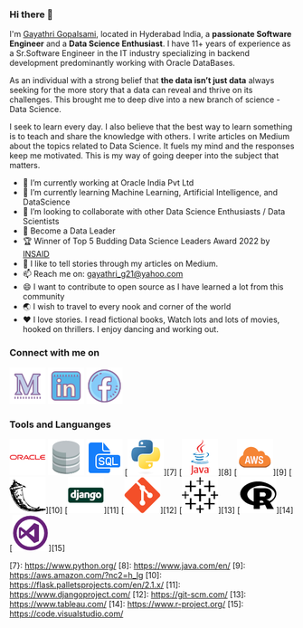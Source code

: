 ### Hi there 👋
I'm [Gayathri Gopalsami](http://my-django-portfolioapp.herokuapp.com/portfolio/GayathriG), located in Hyderabad India, a **passionate Software Engineer** and a **Data Science Enthusiast**. I have 11+ years of experience as a Sr.Software Engineer in the IT industry specializing in backend development predominantly working with Oracle DataBases.

As an individual with a strong belief that **the data isn’t just data** always seeking for the more story that a data can reveal and thrive on its challenges. This brought me to deep dive into a new branch of science - Data Science. 

I seek to learn every day. I also believe that the best way to learn something is to teach and share the knowledge with others. I write articles on Medium about the topics related to Data Science. It fuels my mind and the responses keep me motivated. This is my way of going deeper into the subject that matters.   
 

- 🔭 I’m currently working at Oracle India Pvt Ltd
- 🌱 I’m currently learning Machine Learning, Artificial Intelligence, and DataScience
- 👯 I’m looking to collaborate with other Data Science Enthusiasts / Data Scientists
- :1st_place_medal: Become a Data Leader
- :trophy: Winner of Top 5 Budding Data Science Leaders Award 2022 by [INSAID](https://www.linkedin.com/posts/insaid_insaid-dataleaders-winners-activity-6889930504129384448-Kfc8?utm_source=linkedin_share&utm_medium=member_desktop_web)
- 💬 I like to tell stories through my articles on Medium.
- :mailbox:  Reach me on: gayathri_g21@yahoo.com
- 😄 I want to contribute to open source as I have learned a lot from this community
- :earth_asia: I wish to travel to every nook and corner of the world
- :heart: I love stories. I read fictional books, Watch lots and lots of movies, hooked on thrillers. I enjoy dancing and working out.


### Connect with me on

[![medium](https://github.com/gayathrig21/gayathrig21/blob/main/icons/icons8-medium-new-64.png)][1]
[![linkedin](https://github.com/gayathrig21/gayathrig21/blob/main/icons/icons8-linkedin-64.png)][2]
[![facebook](https://github.com/gayathrig21/gayathrig21/blob/main/icons/icons8-facebook-64.png)][3]

[1]: https://medium.com/@gayathri_g21
[2]: https://www.linkedin.com/in/gayathri-g-40054964/
[3]: https://www.facebook.com/gayathri.gopalsami/

### Tools and Languanges 

[![oracle](https://github.com/gayathrig21/gayathrig21/blob/main/icons/download-icon-oracle%2Boriginal-1324760554740539051_64.png)][4]
[![databases](https://github.com/gayathrig21/gayathrig21/blob/main/icons/download-icon-database-131994967728648637_64.png)][5]
[![sql](https://github.com/gayathrig21/gayathrig21/blob/main/icons/download-icon-file%2Bsql%2Bicon-1320183612970878250_64.png)][6]
[![python](https://github.com/gayathrig21/gayathrig21/blob/main/icons/download-icon-python%2Boriginal-1324760557612294785_64.png)][7]
[![java](https://github.com/gayathrig21/gayathrig21/blob/main/icons/download-icon-java%2Boriginal%2Bwordmark-1324760550562670345_64.png)][8]
[![aws](https://github.com/gayathrig21/gayathrig21/blob/main/icons/download-icon-vscode%2Bicons%2Btype%2Baws-1324451241902374102_64.png)][9]
[![flask](https://github.com/gayathrig21/gayathrig21/blob/main/icons/download-icon-flask-1324440159344911937_64.png)][10]
[![django](https://github.com/gayathrig21/gayathrig21/blob/main/icons/download-icon-django%2Boriginal-1324760528615991833_64.png)][11]
[![git](https://github.com/gayathrig21/gayathrig21/blob/main/icons/download-icon-git%2Bplain-1324760546493886750_64.png)][12]
[![tableau](https://github.com/gayathrig21/gayathrig21/blob/main/icons/download-icon-tableau-1324440241057830765_64.png)][13]
[![r](https://github.com/gayathrig21/gayathrig21/blob/main/icons/download-icon-R-1324888756528554807_64.png)][14]
[![vs](https://github.com/gayathrig21/gayathrig21/blob/main/icons/download-icon-studio%2Bvisual%2Bwindows%2Bicon%2Bicon-1320194641881841293_64.png)][15]

[4]: https://www.oracle.com/index.html
[5]: https://www.oracle.com/in/database/
[6]: https://www.oracle.com/in/database/technologies/appdev/sqldeveloper-landing.html
[7}: https://www.python.org/
[8]: https://www.java.com/en/
[9]: https://aws.amazon.com/?nc2=h_lg
[10]: https://flask.palletsprojects.com/en/2.1.x/
[11]: https://www.djangoproject.com/
[12]: https://git-scm.com/
[13]: https://www.tableau.com/
[14]: https://www.r-project.org/
[15]: https://code.visualstudio.com/







